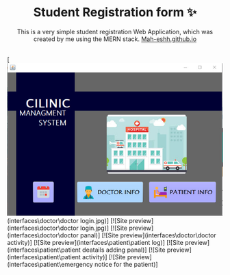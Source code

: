 <!-- PROJECT LOGO -->
<br />
<p align="center">
  <h1 align="center">Student Registration form ✨</h1>

  <p align="center">
    This is a very simple student registration Web Application, which was created by me using the MERN stack. 
    <a href="https://Mah-eshh.github.io">Mah-eshh.github.io</a>
    <br />
    <br />
   
  </p>
</p>

[![Site preview](interfaces\welcome.jpg)(interfaces\doctor\doctor login.jpg)]
[![Site preview](interfaces\doctor\doctor login.jpg)]
[![Site preview](interfaces\doctor\doctor panal)]
[![Site preview](interfaces\doctor\doctor activity)]
[![Site preview](interfaces\patient\patient log)]
[![Site preview](interfaces\patient\patient deatails adding panal)]
[![Site preview](interfaces\patient\patient activity)]
[![Site preview](interfaces\patient\emergency notice  for the patient)]